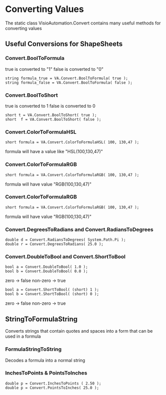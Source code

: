 # Converting Values

The static class VisioAutomation.Convert contains many useful methods for converting values

## Useful Conversions for ShapeSheets

### Convert.BoolToFormula

true is converted to "1" false is converted to "0"

```
string formula_true = VA.Convert.BoolToFormula( true );
string formula_false = VA.Convert.BoolToFormula( false );

```

### Convert.BoolToShort

true is converted to 1 false is converted to 0

```
short t = VA.Convert.BoolToShort( true );
short  f = VA.Convert.BoolToShort( false );

```

### Convert.ColorToFormulaHSL

```
short formula = VA.Convert.ColorToFormulaHSL( 100, 130,47 );

```

formula will have a value like "HSL\(100,130,47\)"

### Convert.ColorToFormulaRGB

```
short formula = VA.Convert.ColorToFormulaRGB( 100, 130,47 );

```

formula will have value "RGB\(100,130,47\)"

### Convert.ColorToFormulaRGB

```
short formula = VA.Convert.ColorToFormulaRGB( 100, 130,47 );

```

formula will have value "RGB\(100,130,47\)"

### Convert.DegreesToRadians and Convert.RadiansToDegrees

```
double d = Convert.RadiansToDegrees( System.Path.Pi );
double r = Convert.DegreesToRadians( 25.0 );

```

### Convert.DoubleToBool and Convert.ShortToBool

```
bool a = Convert.DoubleToBool( 1.0 );
bool b = Convert.DoubleToBool( 0.0 );

```

zero -&gt; false non-zero -&gt; true

```
bool a = Convert.ShortToBool( (short) 1 );
bool b = Convert.ShortToBool( (short) 0 );

```

zero -&gt; false non-zero -&gt; true

## StringToFormulaString

Converts strings that contain quotes and spaces into a form that can be used in a formula

### FormulaStringToString

Decodes a formula into a normal string

### InchesToPoints & PointsToInches

```
double p = Convert.InchesToPoints ( 2.50 );
double p = Convert.PointsToInches( 25.0 );
```



